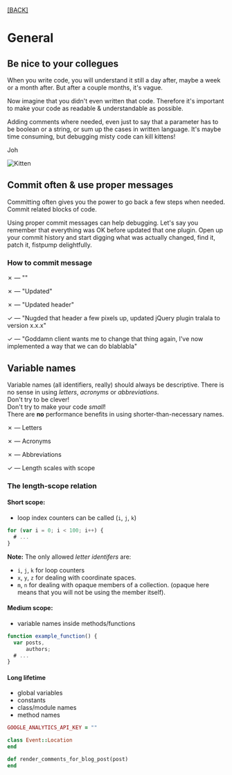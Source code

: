 [[BACK]](README.md)

# General

## Be nice to your collegues

When you write code, you will understand it still a day after, maybe a week or a month after. But after a couple months, it's vague. 

Now imagine that you didn't even written that code. Therefore it's important to make your code as readable & understandable as possible. 

Adding comments where needed, even just to say that a parameter has to be boolean or a string, or sum up the cases in written language. It's maybe time consuming, but debugging misty code can kill kittens!

Joh

![Kitten](http://cl.ly/image/3q3u1N1D3I1D/0027.jpg)

## Commit often & use proper messages

Committing often gives you the power to go back a few steps when needed. Commit related blocks of code.

Using proper commit messages can help debugging. Let's say you remember that everything was OK before updated that one plugin. Open up your commit history and start digging what was actually changed, find it, patch it, fistpump delightfully.

### How to commit message

✗ — ""

✗ — "Updated"

✗ — "Updated header"

✓ — "Nugded that header a few pixels up, updated jQuery plugin tralala to version x.x.x"

✓ — "Goddamn client wants me to change that thing again, I've now implemented a way that we can do blablabla"


## Variable names

Variable names (all identifiers, really) should always be descriptive.
There is no sense in using *letters*, *acronyms* or *abbreviations*.  
Don't try to be clever!  
Don't try to make your code *small*!  
There are **no** performance benefits in using shorter-than-necessary names.


✗ — Letters

✗ — Acronyms

✗ — Abbreviations

✓ — Length scales with scope

### The length-scope relation

#### Short scope:

- loop index counters can be called (`i`, `j`, `k`)

```js
for (var i = 0; i < 100; i++) {
  # ...
}
```

**Note:** The only allowed *letter identifers* are:
- `i`, `j`, `k` for loop counters
- `x`, `y`, `z` for dealing with coordinate spaces.
- `m`, `n` for dealing with opaque members of a collection. (opaque here means that you will not be using the member itself).

#### Medium scope:

- variable names inside methods/functions

```js
function example_function() {
  var posts,
      authors;
  # ...
}
```

#### Long lifetime

- global variables
- constants
- class/module names
- method names

```ruby
GOOGLE_ANALYTICS_API_KEY = ""

class Event::Location
end

def render_comments_for_blog_post(post)
end
```

